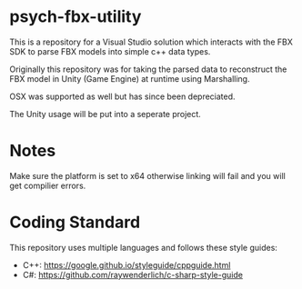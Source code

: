 # psych-fbx-utility
This is a repository for a Visual Studio solution which interacts with the FBX SDK to parse FBX models into simple c++ data types.

Originally this repository was for taking the parsed data to reconstruct the FBX model in Unity (Game Engine) at runtime using Marshalling.

OSX was supported as well but has since been depreciated.

The Unity usage will be put into a seperate project.

# Notes 
Make sure the platform is set to x64 otherwise linking will fail and you will get compilier errors.

# Coding Standard
This repository uses multiple languages and follows these style guides:
- C++:	https://google.github.io/styleguide/cppguide.html
- C#: 	https://github.com/raywenderlich/c-sharp-style-guide